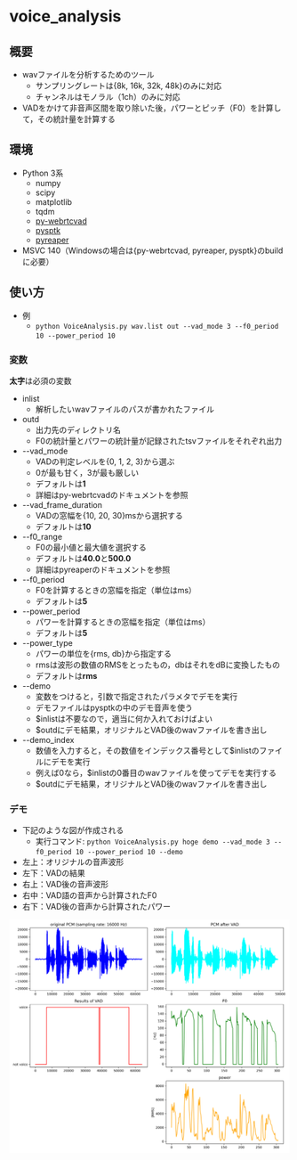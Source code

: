 # voice_analysis

## 概要

- wavファイルを分析するためのツール
  - サンプリングレートは{8k, 16k, 32k, 48k}のみに対応
  - チャンネルはモノラル（1ch）のみに対応
- VADをかけて非音声区間を取り除いた後，パワーとピッチ（F0）を計算して，その統計量を計算する

## 環境

- Python 3系
  - numpy
  - scipy
  - matplotlib
  - tqdm
  - [py-webrtcvad](https://github.com/wiseman/py-webrtcvad)
  - [pysptk](https://github.com/r9y9/pyreaper)
  - [pyreaper](https://github.com/r9y9/pysptk)
- MSVC 140（Windowsの場合は{py-webrtcvad, pyreaper, pysptk}のbuildに必要）
  
## 使い方

- 例
  - `python VoiceAnalysis.py wav.list out --vad_mode 3 --f0_period 10 --power_period 10`

### 変数

**太字**は必須の変数

- inlist
  - 解析したいwavファイルのパスが書かれたファイル
- outd
  - 出力先のディレクトリ名
  - F0の統計量とパワーの統計量が記録されたtsvファイルをそれぞれ出力
- --vad_mode
  - VADの判定レベルを{0, 1, 2, 3}から選ぶ
  - 0が最も甘く，3が最も厳しい
  - デフォルトは**1**
  - 詳細はpy-webrtcvadのドキュメントを参照
- --vad_frame_duration
  - VADの窓幅を{10, 20, 30}msから選択する
  - デフォルトは**10**
- --f0_range
  - F0の最小値と最大値を選択する
  - デフォルトは**40.0**と**500.0**
  - 詳細はpyreaperのドキュメントを参照
- --f0_period
  - F0を計算するときの窓幅を指定（単位はms）
  - デフォルトは**5**
- --power_period
  - パワーを計算するときの窓幅を指定（単位はms）
  - デフォルトは**5**
- --power_type
  - パワーの単位を{rms, db}から指定する
  - rmsは波形の数値のRMSをとったもの，dbはそれをdBに変換したもの
  - デフォルトは**rms**
- --demo
  - 変数をつけると，引数で指定されたパラメタでデモを実行
  - デモファイルはpysptkの中のデモ音声を使う
  - $inlistは不要なので，適当に何か入れておけばよい
  - $outdにデモ結果，オリジナルとVAD後のwavファイルを書き出し
- --demo_index
  - 数値を入力すると，その数値をインデックス番号として$inlistのファイルにデモを実行
  - 例えば0なら，$inlistの0番目のwavファイルを使ってデモを実行する
  - $outdにデモ結果，オリジナルとVAD後のwavファイルを書き出し

### デモ

- 下記のような図が作成される
  - 実行コマンド: `python VoiceAnalysis.py hoge demo --vad_mode 3 --f0_period 10 --power_period 10 --demo`
- 左上：オリジナルの音声波形
- 左下：VADの結果
- 右上：VAD後の音声波形
- 右中：VAD語の音声から計算されたF0
- 右下：VAD後の音声から計算されたパワー

![デモ結果](demo/demo.png)